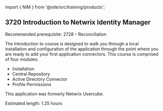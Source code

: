 import { NIM } from '@site/src/training/products';

## 3720 Introduction to Netwrix Identity Manager

Recommended prerequisite: 2728 <NIM /> – Reconciliation

The Introduction to <NIM /> course is designed to walk you through a local installation and configuration of the application through the point where you are ready to add your first application connectors. This course is comprised of four modules:

* Installation
* Central Repository
* Active Directory Connector
* Profile Permissions

This application was formerly Netwrix Usercube.

Estimated length: 1.25 hours
